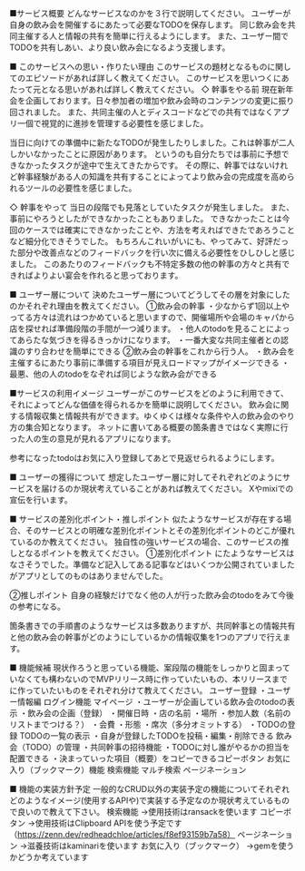 ■サービス概要
どんなサービスなのかを３行で説明してください。
ユーザーが自身の飲み会を開催するにあたって必要なTODOを保存します。
同じ飲み会を共同主催する人と情報の共有を簡単に行えるようにします。
また、ユーザー間でTODOを共有しあい、より良い飲み会になるよう支援します。

■ このサービスへの思い・作りたい理由
このサービスの題材となるものに関してのエピソードがあれば詳しく教えてください。
このサービスを思いつくにあたって元となる思いがあれば詳しく教えてください。
◇ 幹事をやる前
	現在新年会を企画しております。日々参加者の増加や飲み会時のコンテンツの変更に振り回されました。
  また、共同主催の人とディスコードなどでの共有ではなくアプリ一個で視覚的に進捗を管理する必要性を感じました。

  当日に向けての準備中に新たなTODOが発生したりしました。これは幹事が二人しかいなかったことに原因があります。
	というのも自分たちでは事前に予想できなかったタスクが途中で生えてきたからです。
  その際に、幹事ではないけれど幹事経験がある人の知識を共有することによってより飲み会の完成度を高められるツールの必要性を感じました。

◇	幹事をやって
	当日の段階でも見落としていたタスクが発生しました。
	また、事前にやろうとしたができなかったこともありました。
	できなかったことは今回のケースでは確実にできなかったことや、方法を考えればできたであろうことなど細分化できそうでした。
	もちろんこれいがいにも、やってみて、好評だった部分や改善点などのフィードバックを行い次に備える必要性をひしひしと感じました。
	このあたりのフィードバックも不特定多数の他の幹事の方々と共有できればよりよい宴会を作れると思っております。

■ ユーザー層について
決めたユーザー層についてどうしてその層を対象にしたのかそれぞれ理由を教えてください。
①飲み会の幹事
・少なからず1回以上やってる方々は流れはつかめていると思いますので、開催場所や会場のキャパから店を探せれば準備段階の手間が一つ減ります。
・他人のtodoを見ることによってあらたな気づきを得るきっかけになります。
・一番大変な共同主催者との認識のすり合わせを簡単にできる
②飲み会の幹事をこれから行う人。
・飲み会を主催するにあたり事前に準備する項目が見えロードマップがイメージできる
・最悪、他の人のtodoをなぞれば同じような飲み会ができる

■サービスの利用イメージ
ユーザーがこのサービスをどのように利用できて、それによってどんな価値を得られるかを簡単に説明してください。
飲み会に関する情報収集と情報共有ができます。ゆくゆくは様々な条件や人の飲み会のやり方の集合知となります。
ネットに書いてある概要の箇条書きではなく実際に行った人の生の意見が見れるアプリになります。

参考になったtodoはお気に入り登録してあとで見返せられるようにします。

■ ユーザーの獲得について
想定したユーザー層に対してそれぞれどのようにサービスを届けるのか現状考えていることがあれば教えてください。
Xやmixiでの宣伝を行います。

■ サービスの差別化ポイント・推しポイント
似たようなサービスが存在する場合、そのサービスとの明確な差別化ポイントとその差別化ポイントのどこが優れているのか教えてください。
独自性の強いサービスの場合、このサービスの推しとなるポイントを教えてください。
①差別化ポイント
にたようなサービスはなさそうでした。準備など記入してある記事などはいくつか公開されていましたがアプリとしてのものはありませんでした。

②推しポイント
自身の経験だけでなく他の人が行った飲み会のtodoをみて今後の参考になる。

箇条書きでの手順書のようなサービスは多数ありますが、共同幹事との情報共有と他の飲み会の幹事がどのようにしているかの情報収集を1つのアプリで行えます。

■ 機能候補
現状作ろうと思っている機能、案段階の機能をしっかりと固まっていなくても構わないのでMVPリリース時に作っていたいもの、本リリースまでに作っていたいものをそれぞれ分けて教えてください。
ユーザー登録
	・ユーザー情報編
ログイン機能
マイページ
	・ユーザーが企画している飲み会のtodoの表示
	・飲み会の企画（登録）
		・開催日時
		・店の名前
		・場所
		・参加人数（名前のリストまでつける？）
		・会費
		・形態
		・席次（多分オミットする）
	・TODOの登録
TODOの一覧の表示
	・自身が登録したTODOを投稿・編集・削除できる
飲み会（TODO）の管理
	・共同幹事の招待機能
	・TODOに対し誰がやるかの担当を配置できる
	・決まっていった項目（概要）をコピーできるコピーボタン
お気に入り（ブックマーク）機能
検索機能
マルチ検索
ページネーション




■ 機能の実装方針予定
一般的なCRUD以外の実装予定の機能についてそれぞれどのようなイメージ(使用するAPIや)で実装する予定なのか現状考えているもので良いので教えて下さい。
検索機能
→使用技術はransackを使います
コピーボタン
→使用技術はClipboard APIを使う予定です（https://zenn.dev/redheadchloe/articles/f8ef93159b7a58）
ページネーション
→滋養技術はkaminariを使います
お気に入り（ブックマーク）
→gemを使うかどうか考えています
